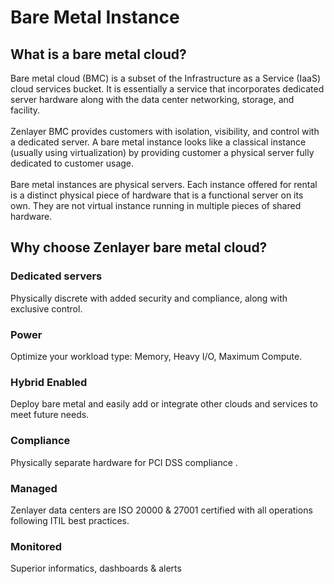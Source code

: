 # Bare Metal Instance

## **What is a bare metal cloud?**

Bare metal cloud (BMC) is a subset of the Infrastructure as a Service (IaaS) cloud services bucket. It is essentially a service that incorporates dedicated server hardware along with the data center networking, storage, and facility. \
\
Zenlayer BMC provides customers with isolation, visibility, and control with a dedicated server. A bare metal instance looks like a classical instance (usually using virtualization) by providing customer a physical server fully dedicated to customer usage.\
\
Bare metal instances are physical servers. Each instance offered for rental is a distinct physical piece of hardware that is a functional server on its own. They are not virtual instance running in multiple pieces of shared hardware.

## **Why choose Zenlayer bare metal cloud?**

### **Dedicated servers**

Physically discrete with added security and compliance, along with exclusive control.

### **Power**

Optimize your workload type: Memory, Heavy I/O, Maximum Compute.

### **Hybrid Enabled**

Deploy bare metal and easily add or integrate other clouds and services to meet future needs.

### **Compliance**

Physically separate hardware for PCI DSS compliance .

### **Managed**

Zenlayer data centers are ISO 20000 & 27001 certified with all operations following ITIL best practices.

### **Monitored**

Superior informatics, dashboards & alerts

